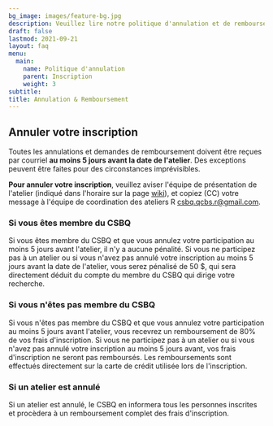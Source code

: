 ```yaml
---
bg_image: images/feature-bg.jpg
description: Veuillez lire notre politique d'annulation et de remboursement avant de vous inscrire à un atelier.
draft: false
lastmod: 2021-09-21
layout: faq
menu:
  main:
    name: Politique d'annulation
    parent: Inscription
    weight: 3
subtitle: 
title: Annulation & Remboursement
---
```


## Annuler votre inscription

Toutes les annulations et demandes de remboursement doivent être reçues par courriel **au moins 5 jours avant la date de l'atelier**. Des exceptions peuvent être faites pour des circonstances imprévisibles. 

**Pour annuler votre inscription**, veuillez aviser l'équipe de présentation de l'atelier (indiqué dans l'horaire sur la page <a href = "https://wiki.qcbs.ca/r">wiki</a>), et copiez (CC) votre message à l'équipe de coordination des ateliers R [csbq.qcbs.r@gmail.com](mailto:csbq.qcbs.r@gmail.com).
 
### Si vous êtes membre du CSBQ

Si vous êtes membre du CSBQ et que vous annulez votre participation au moins 5 jours avant l'atelier, il n'y a aucune pénalité. Si vous ne participez pas à un atelier ou si vous n'avez pas annulé votre inscription au moins 5 jours avant la date de l'atelier, vous serez pénalisé de 50 $, qui sera directement déduit du compte du membre du CSBQ qui dirige votre recherche.

### Si vous n'êtes pas membre du CSBQ

Si vous n'êtes pas membre du CSBQ et que vous annulez votre participation au moins 5 jours avant l'atelier, vous recevrez un remboursement de 80% de vos frais d'inscription. Si vous ne participez pas à un atelier ou si vous n'avez pas annulé votre inscription au moins 5 jours avant, vos frais d'inscription ne seront pas remboursés. Les remboursements sont effectués directement sur la carte de crédit utilisée lors de l'inscription.

### Si un atelier est annulé

Si un atelier est annulé, le CSBQ en informera tous les personnes inscrites et procèdera à un remboursement complet des frais d'inscription.
